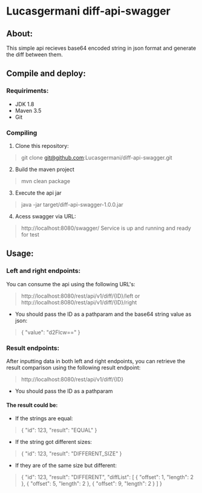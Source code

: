 # Lucasgermani diff-api-swagger
## About:
This simple api recieves base64 encoded string in json format and generate the diff between them.

## Compile and deploy:
### Requiriments:

 - JDK 1.8
- Maven 3.5
- Git

### Compiling

 1. Clone this repository:
 > git clone git@github.com:Lucasgermani/diff-api-swagger.git
 2. Build the maven project
 > mvn clean package
 3. Execute the api jar
 > java -jar target/diff-api-swagger-1.0.0.jar
 4. Acess swagger via URL:
> http://localhost:8080/swagger/
Service is up and running and ready for test


## Usage:
### Left and right endpoints:

You can consume the api using the following URL's:
>http://localhost:8080/rest/api/v1/diff/{ID}/left
or
> http://localhost:8080/rest/api/v1/diff/{ID}/right

* You should pass the ID as a pathparam and the base64 string value as json:
>{
  "value": "d2Flcw=="
}

### Result endpoints:
After inputting data in both left and right endpoints, you can retrieve the result comparison using the following result endpoint:
>http://localhost:8080/rest/api/v1/diff/{ID}
* You should pass the ID as a pathparam
#### The result could be:
* If the strings are equal:
>{ "id": 123, "result": "EQUAL" }
* If the string got different sizes:
>{ "id": 123, "result": "DIFFERENT_SIZE" }
* If they are of the same size but different:

> {
>  "id": 123,
> "result": "DIFFERENT",
> "diffList": [
>  { "offset": 1, "length": 2 },
>  { "offset": 5, "length": 2 },
>  { "offset": 9, "length": 2 }
>  ]
>  }
